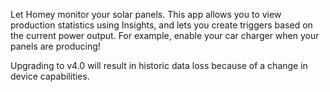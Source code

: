 Let Homey monitor your solar panels. This app allows you to view production statistics using Insights, and lets you create triggers based on the current power output. For example, enable your car charger when your panels are producing!

Upgrading to v4.0 will result in historic data loss because of a change in device capabilities.